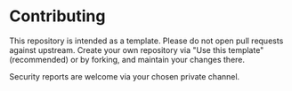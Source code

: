 # Contributing

This repository is intended as a template. Please do not open pull requests against upstream. Create your own repository via "Use this template" (recommended) or by forking, and maintain your changes there.

Security reports are welcome via your chosen private channel.